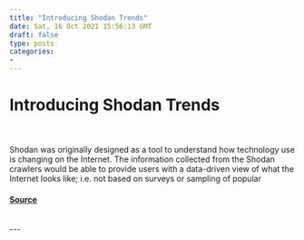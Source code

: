 ```yaml
---
title: "Introducing Shodan Trends"
date: Sat, 16 Oct 2021 15:56:13 GMT
draft: false
type: posts
categories: 
- 
---
```

# Introducing Shodan Trends

<br/>

<br/>
Shodan was originally designed as a tool to understand how technology use is changing on the Internet. The information collected from the Shodan crawlers would be able to provide users with a data-driven view of what the Internet looks like; i.e. not based on surveys or sampling of popular

#### [Source](https://blog.shodan.io/introducing-shodan-trends/)

<br/>
---
